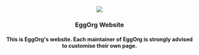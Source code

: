 <div align="center">
  <img src="https://img.shields.io/badge/EggOrg-the--egg--organization-green?style=for-the-badge">
  <br>
  <h3>EggOrg Website</h3>
  <h4>This is EggOrg's website. Each maintainer of EggOrg is strongly advised to customise their own page.</h4>
</div>
